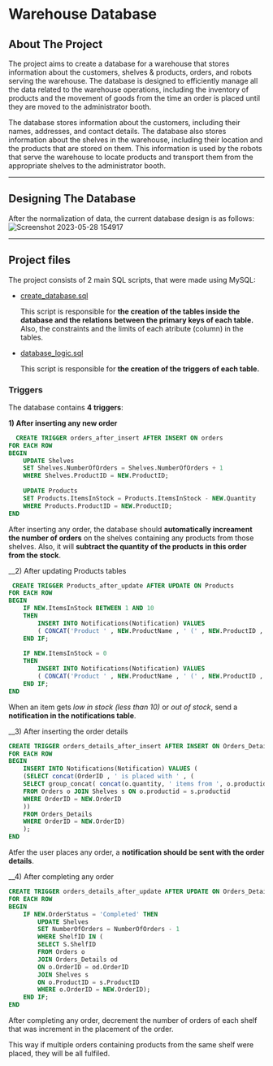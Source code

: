 # Warehouse Database
## About The Project
The project aims to create a database for a warehouse that stores information about the customers, shelves & products, orders, and robots serving the warehouse. The database is designed to efficiently manage all the data related to the warehouse operations, including the inventory of products and the movement of goods from the time an order is placed until they are moved to the administrator booth.<br>

The database stores information about the customers, including their names, addresses, and contact details. The database also stores information about the shelves in the warehouse, including their location and the products that are stored on them. This information is used by the robots that serve the warehouse to locate products and transport them from the appropriate shelves to the administrator booth.

<hr> 

## Designing The Database
After the normalization of data, the current database design is as follows:
![Screenshot 2023-05-28 154917](https://github.com/abdoitman/warehouse-database/assets/77892920/5a9a61f3-ce9f-465a-8848-cfe67e892b60)

<hr> 

## Project files
The project consists of 2 main SQL scripts, that were made using MySQL:
  * [create_database.sql](https://github.com/abdoitman/warehouse-database/blob/main/create_database.sql)

    This script is responsible for __the creation of the tables inside the database and the relations between the primary keys of each table.__ Also, the constraints and the limits of each atribute (column) in the tables.
  * [database_logic.sql](https://github.com/abdoitman/warehouse-database/blob/main/database_logic.sql)

    This script is responsible for __the creation of the triggers of each table.__

### Triggers
The database contains __4 triggers__:

  __1) After inserting any new order__
  
```sql
  CREATE TRIGGER orders_after_insert AFTER INSERT ON orders
FOR EACH ROW
BEGIN
    UPDATE Shelves
    SET Shelves.NumberOfOrders = Shelves.NumberOfOrders + 1
    WHERE Shelves.ProductID = NEW.ProductID;
    
	UPDATE Products
	SET Products.ItemsInStock = Products.ItemsInStock - NEW.Quantity
	WHERE Products.ProductID = NEW.ProductID;
END
```
After inserting any order, the database should **automatically increament the number of orders** on the shelves containing any products from those shelves. Also, it will **subtract the quantity of the products in this order from the stock**.

  __2) After updating Products tables
 
```sql
 CREATE TRIGGER Products_after_update AFTER UPDATE ON Products
FOR EACH ROW
BEGIN
	IF NEW.ItemsInStock BETWEEN 1 AND 10
    THEN
		INSERT INTO Notifications(Notification) VALUES
		( CONCAT('Product ' , NEW.ProductName , ' (' , NEW.ProductID , ') is low in stock. [' , NEW.ItemsInStock , ' items left.]') );
	END IF;
    
	IF NEW.ItemsInStock = 0
    THEN
		INSERT INTO Notifications(Notification) VALUES
		( CONCAT('Product ' , NEW.ProductName , ' (' , NEW.ProductID , ') ' , 'is out of stock.') );
	END IF;
END
```
 When an item gets *low in stock (less than 10)* or *out of stock*, send a **notification in the notifications table**.
 
  __3) After inserting the order details
  
```sql
CREATE TRIGGER orders_details_after_insert AFTER INSERT ON Orders_Details
FOR EACH ROW
BEGIN
    INSERT INTO Notifications(Notification) VALUES (
    (SELECT concat(OrderID , ' is placed with ' , (
    SELECT group_concat( concat(o.quantity, ' items from ', o.productid, ' in shelf ', s.shelfid) SEPARATOR ' & ')
    FROM Orders o JOIN Shelves s ON o.productid = s.productid
	WHERE OrderID = NEW.OrderID
    ))
    FROM Orders_Details
	WHERE OrderID = NEW.OrderID)
    );
END
```
Atfer the user places any order, a **notification should be sent with the order details**.

  __4) After completing any order
  
```sql
CREATE TRIGGER orders_details_after_update AFTER UPDATE ON Orders_Details
FOR EACH ROW
BEGIN
	IF NEW.OrderStatus = 'Completed' THEN
		UPDATE Shelves
		SET NumberOfOrders = NumberOfOrders - 1
		WHERE ShelfID IN (
		SELECT S.ShelfID
		FROM Orders o
		JOIN Orders_Details od
		ON o.OrderID = od.OrderID
		JOIN Shelves s
		ON o.ProductID = s.ProductID
		WHERE o.OrderID = NEW.OrderID);
	END IF;
END
```
After completing any order, decrement the number of orders of each shelf that was increment in the placement of the order.

This way if multiple orders containing products from the same shelf were placed, they will be all fulfiled.
